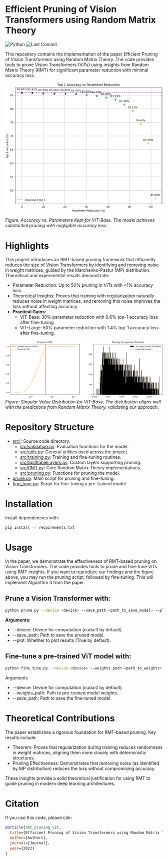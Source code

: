 # Efficient Pruning of Vision Transformers using Random Matrix Theory

![Python](https://img.shields.io/badge/python-3.9%2B-blue)
![Last Commit](https://img.shields.io/github/last-commit/yspennstate/RMT_pruning_ViT)

This repository contains the implementation of the paper Efficient Pruning of Vision Transformers using Random Matrix Theory. The code provides tools to prune Vision Transformers (ViTs) using insights from Random Matrix Theory (RMT) for significant parameter reduction with minimal accuracy loss.


![Accuracy vs. Parameters Kept for ViT-Base. The model achieves substantial pruning with negligible accuracy loss.](images/VITL_top1.png)

*Figure: Accuracy vs. Parameters Kept for ViT-Base. The model achieves substantial pruning with negligible accuracy loss.*


# Highlights

This project introduces an RMT-based pruning framework that efficiently reduces the size of Vision Transformers by identifying and removing noise in weight matrices, guided by the Marchenko-Pastur (MP) distribution. Theoretical and experimental results demonstrate:
- Parameter Reduction: Up to 50% pruning in ViTs with <1% accuracy loss.
- Theoretical Insights: Proves that training with regularization naturally reduces noise in weight matrices, and removing this noise improves the loss without affecting accuracy.
- **Practical Gains**:
  - ViT-Base: 30% parameter reduction with 0.6% top-1 accuracy loss after fine-tuning.
  - ViT-Large: 50% parameter reduction with 1.4% top-1 accuracy loss after fine-tuning.

![Singular Value Distribution for ViT-Base. The distribution aligns well with the predictions from Random Matrix Theory, validating our approach.](images/ViT_base_99.73LRM_.01MPfit.png)
*Figure: Singular Value Distribution for ViT-Base. The distribution aligns well with the predictions from Random Matrix Theory, validating our approach.*


# Repository Structure
- [src/](src/): Source code directory.
  - [src/validation.py](src/validation.py): Evaluation functions for the model.
  - [src/utils.py](src/utils.py): General utilities used across the project.
  - [src/training.py](src/training.py): Training and fine-tuning routines.
  - [src/SplittableLayers.py](src/SplittableLayers.py): Custom layers supporting pruning.
  - [src/RMT.py](src/RMT.py): Core Random Matrix Theory implementations.
  - [src/pruning.py](src/pruning.py): Functions for pruning the model.
- [prune.py](prune.py): Main script for pruning and fine-tuning.
- [fine_tune.py](fine_tune.py): Script for fine-tuning a pre-trained model.

# Installation

Install dependencies with:
```bash
pip install -r requirements.txt
```

# Usage
In the paper, we demonstrate the effectiveness of RMT-based pruning on Vision Transformers. The code provides tools to prune and fine-tune ViTs using RMT insights. If you want to reproduce our findings and the figure above, you may run the pruning script, followed by fine-tuning. This will implement Algorithm 3 from the paper.


## Prune a Vision Transformer with:
```bash
python prune.py --device <device> --save_path <path_to_save_model> --plot <True/False>
```

**Arguments**:
- --device: Device for computation (cuda:0 by default).
- --save_path: Path to save the pruned model.
- --plot: Whether to plot results (True by default).



## Fine-tune a pre-trained ViT model with:
```bash
python fine_tune.py --device <device> --weights_path <path_to_weights> --save_path <path_to_save_model>
```

Arguments
- --device: Device for computation (cuda:0 by default).
- --weights_path: Path to pre-trained model weights.
- --save_path: Path to save the fine-tuned model.


# Theoretical Contributions

The paper establishes a rigorous foundation for RMT-based pruning. Key results include:
- Theorem: Proves that regularization during training reduces randomness in weight matrices, aligning them more closely with deterministic structures.
- Pruning Effectiveness: Demonstrates that removing noise (as identified by MP distribution) reduces the loss without compromising accuracy.

These insights provide a solid theoretical justification for using RMT to guide pruning in modern deep learning architectures.

# Citation

If you use this code, please cite:

```bibtex
@article{rmt_pruning_vit,
  title={Efficient Pruning of Vision Transformers using Random Matrix Theory},
  author={Authors},
  journal={Journal},
  year={2022}
}
```